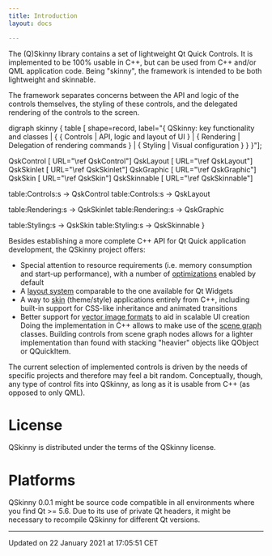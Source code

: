 ```yaml
---
title: Introduction
layout: docs

---
```





The (Q)Skinny library contains a set of lightweight Qt Quick Controls. It is implemented to be 100% usable in C++, but can be used from C++ and/or QML application code. Being "skinny", the framework is intended to be both lightweight and skinnable.

The framework separates concerns between the API and logic of the controls themselves, the styling of these controls, and the delegated rendering of the controls to the screen.


digraph skinny {
  table [ shape=record, label="{
    QSkinny: key functionality and classes |
    {
        { Controls | <Controls>API, logic and layout of UI } |
        { Rendering | <Rendering>Delegation of rendering commands } |
        { Styling | <Styling>Visual configuration }
    }
  }"];

  QskControl [ URL="\ref QskControl"]
  QskLayout [ URL="\ref QskLayout"]
  QskSkinlet [ URL="\ref QskSkinlet"]
  QskGraphic [ URL="\ref QskGraphic"]
  QskSkin [ URL="\ref QskSkin"]
  QskSkinnable [ URL="\ref QskSkinnable"]

  table:Controls:s -> QskControl
  table:Controls:s -> QskLayout

  table:Rendering:s -> QskSkinlet
  table:Rendering:s -> QskGraphic

  table:Styling:s -> QskSkin
  table:Styling:s -> QskSkinnable
}


Besides establishing a more complete C++ API for Qt Quick application development, the QSkinny project offers:



* Special attention to resource requirements (i.e. memory consumption and start-up performance), with a number of [optimizations](/docs/pages/qskoptimizations/#page-qskoptimizations) enabled by default
* A [layout system](/docs/pages/qsklayouts/#page-qsklayouts) comparable to the one available for Qt Widgets
* A way to [skin](/docs/pages/qskskinning/#page-qskskinning) (theme/style) applications entirely from C++, including built-in support for CSS-like inheritance and animated transitions
* Better support for [vector image formats](/docs/pages/qskvectorgraphics/#page-qskvectorgraphics) to aid in scalable UI creation
Doing the implementation in C++ allows to make use of the [scene graph](/docs/pages/qsknodes/#page-qsknodes) classes. Building controls from scene graph nodes allows for a lighter implementation than found with stacking "heavier" objects like QObject or QQuickItem.

The current selection of implemented controls is driven by the needs of specific projects and therefore may feel a bit random. Conceptually, though, any type of control fits into QSkinny, as long as it is usable from C++ (as opposed to only QML).


# License

QSkinny is distributed under the terms of the QSkinny license.


# Platforms

QSkinny 0.0.1 might be source code compatible in all environments where you find Qt >= 5.6. Due to its use of private Qt headers, it might be necessary to recompile QSkinny for different Qt versions. 

-------------------------------

Updated on 22 January 2021 at 17:05:51 CET
